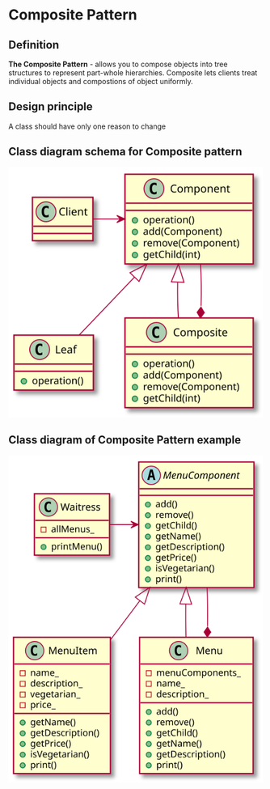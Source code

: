 # Composite Pattern

## Definition

**The Composite Pattern** - allows you to compose objects into tree structures to represent part-whole hierarchies. Composite lets clients treat individual objects and compostions of object uniformly.

## Design principle

A class should have only one reason to change

## Class diagram schema for Composite pattern

![Alt text](./composite-schema.svg)

## Class diagram of Composite Pattern example

![Alt text](./composite.svg)
